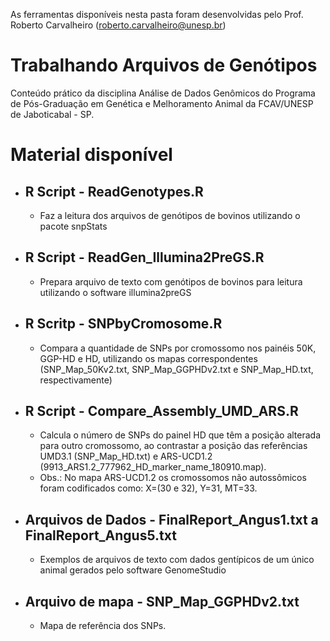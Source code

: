 As ferramentas disponíveis nesta pasta foram desenvolvidas pelo Prof. Roberto Carvalheiro (roberto.carvalheiro@unesp.br)

# Trabalhando Arquivos de Genótipos

Conteúdo prático da disciplina Análise de Dados Genômicos do Programa de Pós-Graduação em Genética e Melhoramento Animal da FCAV/UNESP de Jaboticabal - SP.

# Material disponível

* ## R Script - ReadGenotypes.R
    * Faz a leitura dos arquivos de genótipos de bovinos utilizando o pacote snpStats
    
* ## R Script - ReadGen_Illumina2PreGS.R
    * Prepara arquivo de texto com genótipos de bovinos para leitura utilizando o software illumina2preGS

* ## R Scritp - SNPbyCromosome.R
    * Compara a quantidade de SNPs por cromossomo nos painéis 50K, GGP-HD e HD, utilizando os mapas correspondentes (SNP_Map_50Kv2.txt, SNP_Map_GGPHDv2.txt e SNP_Map_HD.txt, respectivamente)
    
* ## R Script - Compare_Assembly_UMD_ARS.R
    * Calcula o número de SNPs do painel HD que têm a posição alterada para outro cromossomo, ao contrastar a posição das referências UMD3.1 (SNP_Map_HD.txt) e ARS-UCD1.2 (9913_ARS1.2_777962_HD_marker_name_180910.map). 
    * Obs.: No mapa ARS-UCD1.2 os cromossomos não autossômicos foram codificados como: X=(30 e 32), Y=31, MT=33.
    
* ## Arquivos de Dados - FinalReport_Angus1.txt a FinalReport_Angus5.txt
    * Exemplos de arquivos de texto com dados gentípicos de um único animal gerados pelo software GenomeStudio 
    
* ## Arquivo de mapa - SNP_Map_GGPHDv2.txt
    * Mapa de referência dos SNPs.
